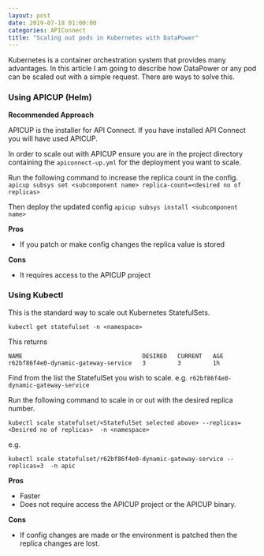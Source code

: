 ```yaml
---
layout: post
date: 2019-07-18 01:00:00
categories: APIConnect
title: "Scaling out pods in Kubernetes with DataPower"
---
```


Kubernetes is a container orchestration system that provides many advantages. In this article I am going to describe how DataPower or any pod can be scaled out with a simple request. There are ways to solve this.

### Using APICUP (Helm)

**Recommended Approach**

APICUP is the installer for API Connect. If you have installed API Connect you will have used APICUP.

In order to scale out with APICUP ensure you are in the project directory containing the `apiconnect-up.yml` for the deployment you want to scale.

Run the following command to increase the replica count in the config.
`apicup subsys set <subcomponent name> replica-count=<desired no of replicas> `

Then deploy the updated config
`apicup subsys install <subcomponent name>`


**Pros**
 - If you patch or make config changes the replica value is stored

**Cons**
 - It requires access to the APICUP project

### Using Kubectl

This is the standard way to scale out Kubernetes StatefulSets.

`kubectl get statefulset -n <namespace>`

This returns

```
NAME                                  DESIRED   CURRENT   AGE
r62bf86f4e0-dynamic-gateway-service   3         3         1h
```

Find from the list the StatefulSet you wish to scale. e.g.
`r62bf86f4e0-dynamic-gateway-service`

Run the following command to scale in or out with the desired replica number.

`kubectl scale statefulset/<StatefulSet selected above> --replicas=<Desired no of replicas>  -n <namespace>`

e.g.
```
kubectl scale statefulset/r62bf86f4e0-dynamic-gateway-service --replicas=3  -n apic
```

**Pros**
 - Faster
 - Does not require access the APICUP project or the APICUP binary.

**Cons**
 - If config changes are made or the environment is patched then the replica changes are lost.
